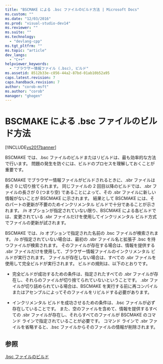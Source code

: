 ```yaml
---
title: "BSCMAKE による .bsc ファイルのビルド方法 | Microsoft Docs"
ms.custom: ""
ms.date: "12/03/2016"
ms.prod: "visual-studio-dev14"
ms.reviewer: ""
ms.suite: ""
ms.technology: 
  - "devlang-cpp"
ms.tgt_pltfrm: ""
ms.topic: "article"
dev_langs: 
  - "C++"
helpviewer_keywords: 
  - "ブラウザー情報ファイル (.bsc), ビルド"
ms.assetid: 8512b33e-c856-44a2-87bd-01ab10b52a95
caps.latest.revision: 7
caps.handback.revision: 7
author: "corob-msft"
ms.author: "corob"
manager: "ghogen"
---
```

# BSCMAKE による .bsc ファイルのビルド方法
[!INCLUDE[vs2017banner](../../assembler/inline/includes/vs2017banner.md)]

BSCMAKE では、.bsc ファイルのビルドまたはリビルドは、最も効率的な方法で行います。  問題の発生を防ぐには、ビルドのプロセスを理解しておくことが重要です。  
  
 BSCMAKE でブラウザー情報ファイルがビルドされるときに、.sbr ファイルは長さ 0 に切り捨てられます。  同じファイルの 2 回目以降のビルドでは、.sbr ファイルの長さが 0 \(つまり空\) であることによって、その .sbr ファイルに新しい情報がないことが BSCMAKE に示されます。  結果として BSCMAKE には、そのパートの更新が不要のためインクリメンタル ビルドで十分であることが示されます。  \/n オプションが指定されていない限り、BSCMAKE による各ビルドでは、変更されている .sbr ファイルだけを使用してインクリメンタル ビルド方式でファイルの更新が試されます。  
  
 BSCMAKE では、\/o オプションで指定された名前の .bsc ファイルが検索されます。  \/o が指定されていない場合は、最初の .sbr ファイル名と拡張子 .bsc を持つファイルが検索されます。  そのファイルが存在する場合は、情報を提供する .sbr ファイルだけを使用して、ブラウザー情報ファイルのインクリメンタル ビルドが実行されます。  ファイルが存在しない場合は、すべての .sbr ファイルを使用して完全ビルドが実行されます。  ビルドの規則は、以下のとおりです。  
  
-   完全ビルドが成功するための条件は、指定されたすべての .sbr ファイルが存在し、それらのファイルが切り捨てられていないということです。  .sbr ファイルが切り詰められている場合は、BSCMAKE を実行する前に再コンパイルまたはアセンブルによってそのファイルをリビルドする必要があります。  
  
-   インクリメンタル ビルドを成功させるための条件は、.bsc ファイルが必ず存在していることです。  また、空のファイルを含めて、情報を提供するすべての .sbr ファイルが存在し、それらすべてのファイルが BSCMAKE のコマンド ラインで指定されていることが必要です。  コマンド ラインで .sbr ファイルを省略すると、.bsc ファイルからそのファイルの情報が削除されます。  
  
## 参照  
 [.bsc ファイルのビルド](../../build/reference/building-a-dot-bsc-file.md)
